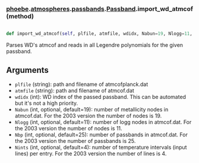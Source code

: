 ### [phoebe](phoebe.md).[atmospheres](phoebe.atmospheres.md).[passbands](phoebe.atmospheres.passbands.md).[Passband](phoebe.atmospheres.passbands.Passband.md).import_wd_atmcof (method)


```py

def import_wd_atmcof(self, plfile, atmfile, wdidx, Nabun=19, Nlogg=11, Npb=25, Nints=4)

```



Parses WD's atmcof and reads in all Legendre polynomials for the
given passband.

Arguments
-----------
* `plfile` (string): path and filename of atmcofplanck.dat
* `atmfile` (string): path and filename of atmcof.dat
* `wdidx` (int): WD index of the passed passband. This can be automated
    but it's not a high priority.
* `Nabun` (int, optional, default=19): number of metallicity nodes in
    atmcof.dat. For the 2003 version the number of nodes is 19.
* `Nlogg` (int, optional, default=11): number of logg nodes in
    atmcof.dat. For the 2003 version the number of nodes is 11.
* `Nbp` (int, optional, default=25): number of passbands in atmcof.dat.
    For the 2003 version the number of passbands is 25.
* `Nints` (int, optional, default=4): number of temperature intervals
    (input lines) per entry. For the 2003 version the number of lines
    is 4.

